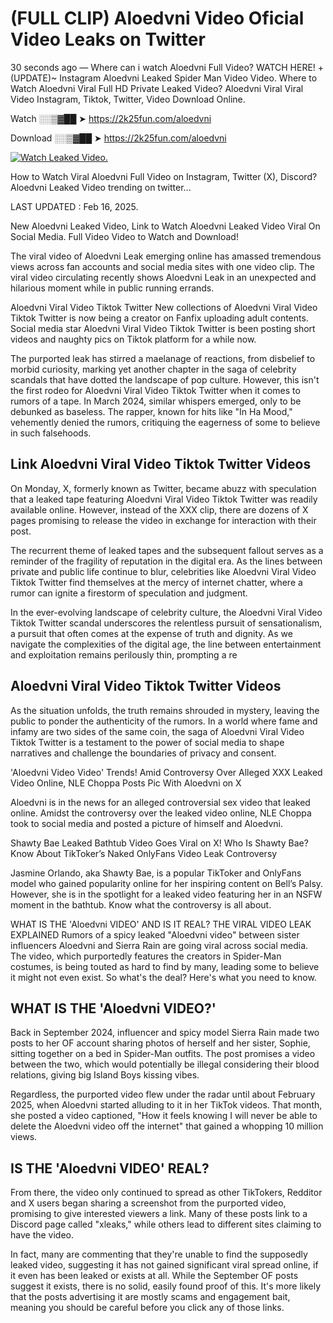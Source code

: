 # (FULL CLIP) Aloedvni Video Oficial Video Leaks on Twitter

30 seconds ago — Where can i watch Aloedvni Full Video? WATCH HERE! +(UPDATE)~ Instagram Aloedvni Leaked Spider Man Video Video. Where to Watch Aloedvni Viral Full HD Private Leaked Video? Aloedvni Viral Viral Video Instagram, Tiktok, Twitter, Video Download Online.

Watch ░░▒▓██ ➤ https://2k25fun.com/aloedvni

Download ░░▒▓██ ➤ https://2k25fun.com/aloedvni

[![Watch Leaked Video.](https://miro.medium.com/v2/resize:fit:828/format:webp/1*cilzJN44JGOrTw9NJCrNHA.gif "Watch Leaked Video")](https://2k25fun.com/aloedvni)

How to Watch Viral Aloedvni Full Video on Instagram, Twitter (X), Discord? Aloedvni Leaked Video trending on twitter...

LAST UPDATED : Feb 16, 2025.

New Aloedvni Leaked Video, Link to Watch Aloedvni Leaked Video Viral On Social Media. Full Video Video to Watch and Download!

The viral video of Aloedvni Leak emerging online has amassed tremendous views across fan accounts and social media sites with one video clip. The viral video circulating recently shows Aloedvni Leak in an unexpected and hilarious moment while in public running errands.

Aloedvni Viral Video Tiktok Twitter New collections of Aloedvni Viral Video Tiktok Twitter is now being a creator on Fanfix uploading adult contents. Social media star Aloedvni Viral Video Tiktok Twitter is been posting short videos and naughty pics on Tiktok platform for a while now.

The purported leak has stirred a maelanage of reactions, from disbelief to morbid curiosity, marking yet another chapter in the saga of celebrity scandals that have dotted the landscape of pop culture. However, this isn't the first rodeo for Aloedvni Viral Video Tiktok Twitter when it comes to rumors of a tape. In March 2024, similar whispers emerged, only to be debunked as baseless. The rapper, known for hits like "In Ha Mood," vehemently denied the rumors, critiquing the eagerness of some to believe in such falsehoods.

## Link Aloedvni Viral Video Tiktok Twitter Videos

On Monday, X, formerly known as Twitter, became abuzz with speculation that a leaked tape featuring Aloedvni Viral Video Tiktok Twitter was readily available online. However, instead of the XXX clip, there are dozens of X pages promising to release the video in exchange for interaction with their post.

The recurrent theme of leaked tapes and the subsequent fallout serves as a reminder of the fragility of reputation in the digital era. As the lines between private and public life continue to blur, celebrities like Aloedvni Viral Video Tiktok Twitter find themselves at the mercy of internet chatter, where a rumor can ignite a firestorm of speculation and judgment.

In the ever-evolving landscape of celebrity culture, the Aloedvni Viral Video Tiktok Twitter scandal underscores the relentless pursuit of sensationalism, a pursuit that often comes at the expense of truth and dignity. As we navigate the complexities of the digital age, the line between entertainment and exploitation remains perilously thin, prompting a re

##  Aloedvni Viral Video Tiktok Twitter Videos

As the situation unfolds, the truth remains shrouded in mystery, leaving the public to ponder the authenticity of the rumors. In a world where fame and infamy are two sides of the same coin, the saga of Aloedvni Viral Video Tiktok Twitter is a testament to the power of social media to shape narratives and challenge the boundaries of privacy and consent.

'Aloedvni Video Video' Trends! Amid Controversy Over Alleged XXX Leaked Video Online, NLE Choppa Posts Pic With Aloedvni on X

Aloedvni is in the news for an alleged controversial sex video that leaked online. Amidst the controversy over the leaked video online, NLE Choppa took to social media and posted a picture of himself and Aloedvni.

Shawty Bae Leaked Bathtub Video Goes Viral on X! Who Is Shawty Bae? Know About TikToker’s Naked OnlyFans Video Leak Controversy

Jasmine Orlando, aka Shawty Bae, is a popular TikToker and OnlyFans model who gained popularity online for her inspiring content on Bell’s Palsy. However, she is in the spotlight for a leaked video featuring her in an NSFW moment in the bathtub. Know what the controversy is all about.

WHAT IS THE 'Aloedvni VIDEO' AND IS IT REAL? THE VIRAL VIDEO LEAK EXPLAINED Rumors of a spicy leaked "Aloedvni video" between sister influencers Aloedvni and Sierra Rain are going viral across social media. The video, which purportedly features the creators in Spider-Man costumes, is being touted as hard to find by many, leading some to believe it might not even exist. So what's the deal? Here's what you need to know.

## WHAT IS THE 'Aloedvni VIDEO?'

Back in September 2024, influencer and spicy model Sierra Rain made two posts to her OF account sharing photos of herself and her sister, Sophie, sitting together on a bed in Spider-Man outfits. The post promises a video between the two, which would potentially be illegal considering their blood relations, giving big Island Boys kissing vibes.

Regardless, the purported video flew under the radar until about February 2025, when Aloedvni started alluding to it in her TikTok videos. That month, she posted a video captioned, "How it feels knowing I will never be able to delete the Aloedvni video off the internet" that gained a whopping 10 million views.

## IS THE 'Aloedvni VIDEO' REAL?

From there, the video only continued to spread as other TikTokers, Redditor and X users began sharing a screenshot from the purported video, promising to give interested viewers a link. Many of these posts link to a Discord page called "xleaks," while others lead to different sites claiming to have the video.

In fact, many are commenting that they're unable to find the supposedly leaked video, suggesting it has not gained significant viral spread online, if it even has been leaked or exists at all. While the September OF posts suggest it exists, there is no solid, easily found proof of this. It's more likely that the posts advertising it are mostly scams and engagement bait, meaning you should be careful before you click any of those links.